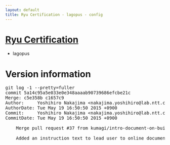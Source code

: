 ```yaml
---
layout: default
title: Ryu Certification - lagopus - config
---
```

# [Ryu Certification](http://osrg.github.io/ryu/certification.html)
* lagopus

# Version information
<pre>
git log -1 --pretty=fuller
commit 5a14c95a5e033e0e348aaaab90739686efcbe21c
Merge: c5e358b c1657c9
Author:     Yoshihiro Nakajima &lt;nakajima.yoshihiro@lab.ntt.co.jp&gt;
AuthorDate: Tue May 19 16:50:50 2015 +0900
Commit:     Yoshihiro Nakajima &lt;nakajima.yoshihiro@lab.ntt.co.jp&gt;
CommitDate: Tue May 19 16:50:50 2015 +0900

    Merge pull request #37 from kumagi/intro-document-on-build-fail
    
    Added an instruction text to lead user to online documentation when unity is not installed.
</pre>
